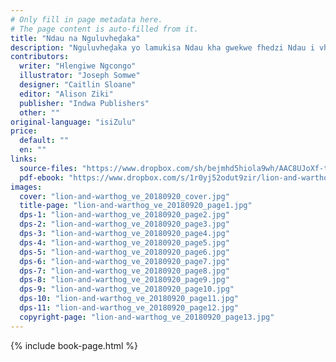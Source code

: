 ```yaml
---
# Only fill in page metadata here.
# The page content is auto-filled from it.
title: "Ndau na Nguluvheḓaka"
description: "Nguluvheḓaka yo lamukisa Ndau kha gwekwe fhedzi Ndau i vho ṱoḓou zhota Nguluvheḓaka. Mashudu mavhuya, Muvhuḓa wa vhamba maano a u lamukisa Nguluvheḓaka."
contributors:
  writer: "Hlengiwe Ngcongo"
  illustrator: "Joseph Somwe"
  designer: "Caitlin Sloane"
  editor: "Alison Ziki"
  publisher: "Indwa Publishers"
  other: ""
original-language: "isiZulu"
price:
  default: ""
  en: ""
links:
  source-files: "https://www.dropbox.com/sh/bejmhd5hiola9wh/AAC8UJoXf-trqTSCzqBUErsza?dl=0"
  pdf-ebook: "https://www.dropbox.com/s/1r0yj52odut9zir/lion-and-warthog_ve_interior_20180920.pdf?dl=0"
images:
  cover: "lion-and-warthog_ve_20180920_cover.jpg"
  title-page: "lion-and-warthog_ve_20180920_page1.jpg"
  dps-1: "lion-and-warthog_ve_20180920_page2.jpg"
  dps-2: "lion-and-warthog_ve_20180920_page3.jpg"
  dps-3: "lion-and-warthog_ve_20180920_page4.jpg"
  dps-4: "lion-and-warthog_ve_20180920_page5.jpg"
  dps-5: "lion-and-warthog_ve_20180920_page6.jpg"
  dps-6: "lion-and-warthog_ve_20180920_page7.jpg"
  dps-7: "lion-and-warthog_ve_20180920_page8.jpg"
  dps-8: "lion-and-warthog_ve_20180920_page9.jpg"
  dps-9: "lion-and-warthog_ve_20180920_page10.jpg"
  dps-10: "lion-and-warthog_ve_20180920_page11.jpg"
  dps-11: "lion-and-warthog_ve_20180920_page12.jpg"
  copyright-page: "lion-and-warthog_ve_20180920_page13.jpg"
---
```


{% include book-page.html %}
